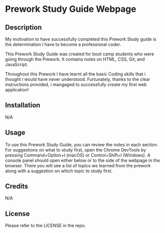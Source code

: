 # Prework Study Guide Webpage

## Description

My motivation to have successfully completed this Prework Study guide is the determination I have to become a professional coder.

This Prework Study Guide was created for boot camp students who were going through the Prework. It contains notes on HTML, CSS, Git, and JavaScript.

Throughout this Prework I have learnt all the basic Coding skills that i thought i would have never understood. Furtunately, thanks to the clear instructions provided, i mangaged to successfully create my first web application!

## Installation

N/A

## Usage

To use this Prework Study Guide, you can review the notes in each section. For suggestions on what to study first, open the Chrome DevTools by pressing Command+Option+I (macOS) or Control+Shift+I (Windows). A console panel should open either below or to the side of the webpage in the browser. There you will see a list of topics we learned from the prework along with a suggestion on which topic to study first.

## Credits

N/A

## License

Please refer to the LICENSE in the repo.

